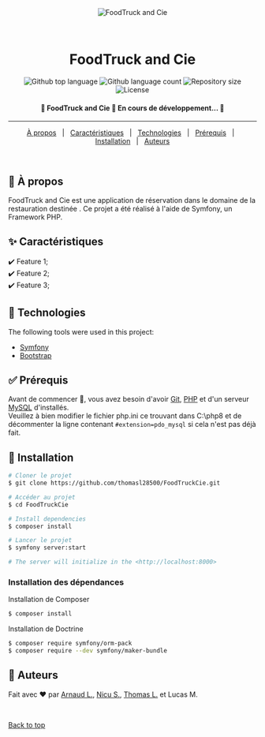 <div align="center" id="top"> 
  <img src="./.github/app.gif" alt="FoodTruck and Cie" />

  &#xa0;

  <!-- <a href="https://sportludique.netlify.app">Demo</a> -->
</div>

<h1 align="center">FoodTruck and Cie</h1>

<p align="center">
  <img alt="Github top language" src="https://img.shields.io/github/languages/top/thomasl28500/FoodTruckCie?color=56BEB8">

  <img alt="Github language count" src="https://img.shields.io/github/languages/count/thomasl28500/FoodTruckCie?color=56BEB8">

  <img alt="Repository size" src="https://img.shields.io/github/repo-size/thomasl28500/FoodTruckCie?color=56BEB8">

  <img alt="License" src="https://img.shields.io/github/license/thomasl28500/FoodTruckCie?color=56BEB8">

  <!-- <img alt="Github issues" src="https://img.shields.io/github/issues/4rn4ud/SportLudique?color=56BEB8" /> -->

  <!-- <img alt="Github forks" src="https://img.shields.io/github/forks/4rn4ud/SportLudique?color=56BEB8" /> -->

  <!-- <img alt="Github stars" src="https://img.shields.io/github/stars/4rn4ud/SportLudique?color=56BEB8" /> -->
</p>

<!-- Status -->

<h4 align="center"> 
	🚧  FoodTruck and Cie 🚀 En cours de développement...  🚧
</h4> 

<hr>

<p align="center">
  <a href="#dart-à-propos">À propos</a> &#xa0; | &#xa0;
  <a href="#sparkles-caractéristiques">Caractéristiques</a> &#xa0; | &#xa0;
  <a href="#rocket-technologies">Technologies</a> &#xa0; | &#xa0;
  <a href="#white_check_mark-prérequis">Prérequis</a> &#xa0; | &#xa0;
  <a href="#checkered_flag-installation">Installation</a> &#xa0; | &#xa0;
  <a href="#memo-auteurs">Auteurs</a>
</p>

<br>

## :dart: À propos ##

FoodTruck and Cie est une application de réservation dans le domaine de la restauration destinée . Ce projet a été réalisé à l'aide de Symfony, un Framework PHP.

## :sparkles: Caractéristiques ##

:heavy_check_mark: Feature 1;\
:heavy_check_mark: Feature 2;\
:heavy_check_mark: Feature 3;

## :rocket: Technologies ##

The following tools were used in this project:

- [Symfony](https://symfony.com/)
- [Bootstrap](https://getbootstrap.com/)

## :white_check_mark: Prérequis ##

Avant de commencer :checkered_flag:, vous avez besoin d'avoir [Git](https://git-scm.com/downloads), [PHP](https://www.php.net/downloads) et d'un serveur [MySQL](https://dev.mysql.com/downloads/) d'installés.\
Veuillez à bien modifier le fichier php.ini ce trouvant dans C:\php8 et de décommenter la ligne contenant ```#extension=pdo_mysql``` si cela n'est pas déjà fait.

## :checkered_flag: Installation ##

```bash
# Cloner le projet
$ git clone https://github.com/thomasl28500/FoodTruckCie.git

# Accéder au projet
$ cd FoodTruckCie

# Install dependencies
$ composer install

# Lancer le projet
$ symfony server:start

# The server will initialize in the <http://localhost:8000>
```


### Installation des dépendances ###


Installation de Composer
```bash
$ composer install
```

Installation de Doctrine
```bash
$ composer require symfony/orm-pack
$ composer require --dev symfony/maker-bundle
```

## :memo: Auteurs ##
<!--
This project is under license from MIT. For more details, see the [LICENSE](LICENSE.md) file.
-->

Fait avec :heart: par <a href="https://github.com/4rn4ud" target="_blank">Arnaud L.</a>, <a href="https://github.com/StanciuNA" target="_blank">Nicu S.</a>, <a href="https://github.com/thomasl28500" target="_blank">Thomas L.</a> et Lucas M.

&#xa0;

<a href="#top">Back to top</a>
